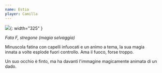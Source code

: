```yaml
---
name: Estia
player: Camilla
---
```

![](../assets/img/pg/estia.webp){: width="325" }

*Fata F, stregone (magia selvaggia)*

Minuscola fatina con capelli infuocati e un animo a tema, la sua magia innata a volte esplode fuori
controllo. Ama il fuoco, forse troppo. 

Un suo occhio è finto, ma ha davanti l'immagine magicamente animata di un dado.
